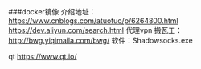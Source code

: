 ###docker镜像
介绍地址：https://www.cnblogs.com/atuotuo/p/6264800.html  
https://dev.aliyun.com/search.html
代理vpn
搬瓦工：http://bwg.yiqimaila.com/bwg/
软件：Shadowsocks.exe

qt
https://www.qt.io/